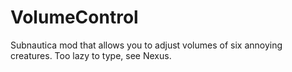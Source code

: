 # VolumeControl

Subnautica mod that allows you to adjust volumes of six annoying creatures.
Too lazy to type, see Nexus.
